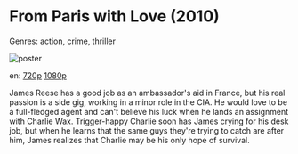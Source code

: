 # From Paris with Love (2010)

Genres: action, crime, thriller

![poster](http://image.tmdb.org/t/p/w500/41yioNp9apJ7xtYDaSxqBfm1p5T.jpg)

en:
  [720p](magnet:?xt=urn:btih:BA8B46F090E353ACAECCF04BD484C74DE8864CF9&tr=udp://glotorrents.pw:6969/announce&tr=udp://tracker.opentrackr.org:1337/announce&tr=udp://torrent.gresille.org:80/announce&tr=udp://tracker.openbittorrent.com:80&tr=udp://tracker.coppersurfer.tk:6969&tr=udp://tracker.leechers-paradise.org:6969&tr=udp://p4p.arenabg.ch:1337&tr=udp://tracker.internetwarriors.net:1337)
  [1080p](magnet:?xt=urn:btih:5950599C3DA4436D2C3E8B5BCF8CD2A25A45CE60&tr=udp://glotorrents.pw:6969/announce&tr=udp://tracker.opentrackr.org:1337/announce&tr=udp://torrent.gresille.org:80/announce&tr=udp://tracker.openbittorrent.com:80&tr=udp://tracker.coppersurfer.tk:6969&tr=udp://tracker.leechers-paradise.org:6969&tr=udp://p4p.arenabg.ch:1337&tr=udp://tracker.internetwarriors.net:1337)
  


James Reese has a good job as an ambassador's aid in France, but his real passion is a side gig, working in a minor role in the CIA. He would love to be a full-fledged agent and can't believe his luck when he lands an assignment with Charlie Wax. Trigger-happy Charlie soon has James crying for his desk job, but when he learns that the same guys they're trying to catch are after him, James realizes that Charlie may be his only hope of survival.